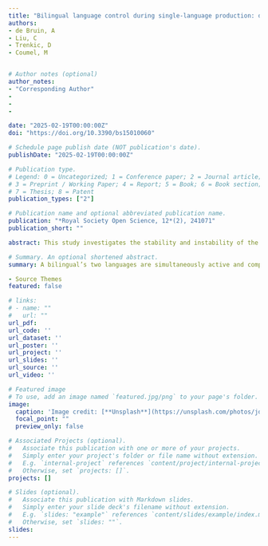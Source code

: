 ```yaml
---
title: "Bilingual language control during single-language production: does relocation to a new linguistic environment change it?"
authors:
- de Bruin, A
- Liu, C
- Trenkic, D
- Coumel, M


# Author notes (optional)
author_notes:
- "Corresponding Author"
- 
-
- 

date: "2025-02-19T00:00:00Z"
doi: "https://doi.org/10.3390/bs15010060"

# Schedule page publish date (NOT publication's date).
publishDate: "2025-02-19T00:00:00Z"

# Publication type.
# Legend: 0 = Uncategorized; 1 = Conference paper; 2 = Journal article;
# 3 = Preprint / Working Paper; 4 = Report; 5 = Book; 6 = Book section;
# 7 = Thesis; 8 = Patent
publication_types: ["2"]

# Publication name and optional abbreviated publication name.
publication: "*Royal Society Open Science, 12*(2), 241071"
publication_short: ""

abstract: This study investigates the stability and instability of the language control network in bilinguals using longitudinal resting-state functional magnetic resonance imaging (rs-fMRI) data. We compared the language control network of Chinese university students majoring in English with those not, using three other functional networks as controls. Results indicate that the English major group exhibits reduced stability and increased instability in the language control network compared with the non-English major group. This suggests that second language (L2) learning experience may induce adaptive neural changes. Moreover, the coexistence of stability and instability in the language control network appears less modular in the English major group, implying a more integrated response to language experience. Notably, these results were not observed in the control networks. Overall, these findings enhance the understanding of bilingual language control and the impact of L2 learning on neural plasticity.

# Summary. An optional shortened abstract.
summary: A bilingual’s two languages are simultaneously active and competing for selection, even when only one language is used...

- Source Themes
featured: false

# links:
# - name: ""
#   url: ""
url_pdf: 
url_code: ''
url_dataset: ''
url_poster: ''
url_project: ''
url_slides: ''
url_source: ''
url_video: ''

# Featured image
# To use, add an image named `featured.jpg/png` to your page's folder. 
image:
  caption: 'Image credit: [**Unsplash**](https://unsplash.com/photos/jdD8gXaTZsc)'
  focal_point: ""
  preview_only: false

# Associated Projects (optional).
#   Associate this publication with one or more of your projects.
#   Simply enter your project's folder or file name without extension.
#   E.g. `internal-project` references `content/project/internal-project/index.md`.
#   Otherwise, set `projects: []`.
projects: []

# Slides (optional).
#   Associate this publication with Markdown slides.
#   Simply enter your slide deck's filename without extension.
#   E.g. `slides: "example"` references `content/slides/example/index.md`.
#   Otherwise, set `slides: ""`.
slides:
---
```

